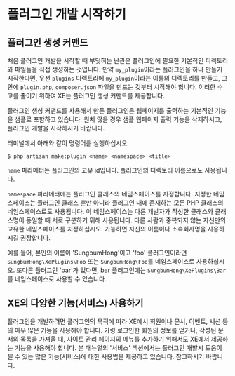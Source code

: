 # 플러그인 개발 시작하기

## 플러그인 생성 커맨드

처음 플러그인 개발을 시작할 때 부딪히는 난관은 플러그인에 필요한 기본적인 디렉토리와 파일들을 직접 생성하는 것입니다. 만약 `my_plugin`이라는 플러그인을 하나 만들기 시작한다면, 우선 `plugins` 디렉토리에 `my_plugin`이라는 이름의 디렉토리를 만들고, 그 안에 `plugin.php`, `composer.json` 파일을 만드는 것부터 시작해야 합니다. 이러한 수고를 줄이기 위하여 XE는 플러그인 생성 커맨드를 제공합니다.

플러그인 생성 커맨드를 사용해서 만든 플러그인은 웹페이지를 출력하는 기본적인 기능을 샘플로 포함하고 있습니다. 원치 않을 경우 샘플 웹페이지 출력 기능을 삭제하시고, 플러그인 개발을 시작하시기 바랍니다.

터미널에서 아래와 같이 명령어를 실행하십시오.

```text
$ php artisan make:plugin <name> <namespace> <title>
```

`name` 파라메터는 플러그인의 고유 id입니다. 플러그인의 디렉토리 이름으로도 사용됩니다.

`namespace` 파라메터에는 플러그인 클래스의 네임스페이스를 지정합니다. 지정한 네임스페이스는 플러그인 클래스 뿐만 아니라 플러그인 내에 존재하는 모든 PHP 클래스의 네임스페이스로도 사용됩니다. 이 네임스페이스는 다른 개발자가 작성한 클래스와 클래스명이 동일할 때 서로 구분하기 위해 사용됩니다. 다른 사람과 중복되지 않는 자신만의 고유한 네임스페이스를 지정하십시오. 가능하면 자신의 이름이나 소속회사명을 사용하시길 권장합니다.

예를 들어, 본인의 이름이 'SungbumHong'이고 'foo' 플러그인이라면 `SungbumHong\XePlugins\Foo` 또는 `SungbumHong\Foo`를 네임스페이스로 사용하십시오. 또다른 플러그인 'bar'가 있다면, bar 플러그인에는 `SungbumHong\XePlugins\Bar`를 네임스페이스로 사용할 수 있습니다.

## XE의 다양한 기능\(서비스\) 사용하기

플러그인을 개발하려면 플러그인의 목적에 따라 XE에서 회원이나 문서, 이벤트, 세션 등의 매우 많은 기능을 사용해야 합니다. 가령 로그인한 회원의 정보를 얻거나, 작성된 문서의 목록을 가져올 때, 사이트 관리 페이지의 메뉴를 추가하기 위해서도 XE에서 제공하는 기능을 사용해야 합니다. 본 매뉴얼의 '서비스' 섹션에서는 플러그인 개발시 도움이 될 수 있는 많은 기능\(서비스\)에 대한 사용법을 제공하고 있습니다. 참고하시기 바랍니다.

